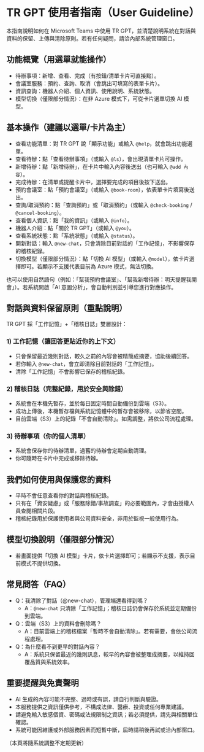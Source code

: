 # TR GPT 使用者指南（User Guideline）

本指南說明如何在 Microsoft Teams 中使用 TR GPT，並清楚說明系統在對話與資料的保留、上傳與清除原則。若有任何疑問，請洽內部系統管理窗口。

## 功能概覽（用選單就能操作）
- 待辦事項：新增、查看、完成（有按鈕/清單卡片可直接點）。
- 會議室服務：預約、查詢、取消（會跳出可填寫的表單卡片）。
- 資訊查詢：機器人介紹、個人資訊、使用說明、系統狀態。
- 模型切換（僅限部分情況）：在非 Azure 模式下，可從卡片選單切換 AI 模型。

## 基本操作（建議以選單/卡片為主）
- 查看功能清單：對 TR GPT 說「顯示功能」或輸入 `@help`，就會跳出功能選單。
- 查看待辦：點「查看待辦事項」（或輸入 `@ls`），會出現清單卡片可操作。
- 新增待辦：點「新增待辦」，在卡片中輸入內容後送出（也可輸入 `@add 內容`）。
- 完成待辦：在清單或提醒卡片中，選擇要完成的項目後按下送出。
- 預約會議室：點「預約會議室」（或輸入 `@book-room`），依表單卡片填寫後送出。
- 查詢/取消預約：點「查詢預約」或「取消預約」（或輸入 `@check-booking` / `@cancel-booking`）。
- 查看個人資訊：點「我的資訊」（或輸入 `@info`）。
- 機器人介紹：點「關於 TR GPT」（或輸入 `@you`）。
- 查看系統狀態：點「系統狀態」（或輸入 `@status`）。
- 開新對話：輸入 `@new-chat`，只會清除目前對話的「工作記憶」，不影響保存的稽核紀錄。
- 切換模型（僅限部分情況）：點「切換 AI 模型」（或輸入 `@model`），依卡片選擇即可。若顯示不支援代表目前為 Azure 模式，無法切換。

也可以使用自然語句（例如：「幫我預約會議室」、「幫我新增待辦：明天提醒我開會」）。若系統開啟「AI 意圖分析」，會自動判別並引導您進行對應操作。

## 對話與資料保留原則（重點說明）
TR GPT 採「工作記憶」+「稽核日誌」雙層設計：

### 1) 工作記憶（讓回答更貼近你的上下文）
- 只會保留最近幾則對話，較久之前的內容會被精簡成摘要，協助後續回答。
- 若你輸入 `@new-chat`，會立即清除目前對話的「工作記憶」。
- 清除「工作記憶」不會影響已保存的稽核紀錄。

### 2) 稽核日誌（完整紀錄，用於安全與除錯）
- 系統會在本機先暫存，並於每日固定時間自動備份到雲端（S3）。
- 成功上傳後，本機暫存檔與系統記憶體中的暫存會被移除，以節省空間。
- 目前雲端（S3）上的紀錄「不會自動清除」。如需調整，將依公司流程處理。

### 3) 待辦事項（你的個人清單）
- 系統會保存你的待辦清單，過舊的待辦會定期自動清理。
- 你可隨時在卡片中完成或移除待辦。

## 我們如何使用與保護您的資料
- 平時不會任意查看你的對話與稽核紀錄。
- 只有在「資安疑慮」或「服務除錯/事故調查」的必要範圍內，才會由授權人員查閱相關片段。
- 稽核紀錄用於保護使用者與公司資料安全，非用於監視一般使用行為。

## 模型切換說明（僅限部分情況）
- 若畫面提供「切換 AI 模型」卡片，依卡片選擇即可；若顯示不支援，表示目前模式不提供切換。

## 常見問答（FAQ）
- Q：我清除了對話（@new-chat），管理端還看得到嗎？
  - A：`@new-chat` 只清除「工作記憶」；稽核日誌仍會保存於系統並定期備份到雲端。
- Q：雲端（S3）上的資料會刪除嗎？
  - A：目前雲端上的稽核檔案「暫時不會自動清除」。若有需要，會依公司流程處理。
- Q：為什麼看不到更早的對話內容？
  - A：系統只保留最近的幾則訊息，較早的內容會被整理成摘要，以維持回覆品質與系統效率。
## 重要提醒與免責聲明
- AI 生成的內容可能不完整、過時或有誤，請自行判斷與驗證。
- 本服務提供之資訊僅供參考，不構成法律、醫療、投資或任何專業建議。
- 請避免輸入敏感個資、密碼或法規限制之資訊；若必須提供，請先與相關單位確認。
- 系統可能因維護或外部服務因素而短暫中斷，屆時請稍後再試或洽內部窗口。

（本頁將隨系統調整不定期更新）
